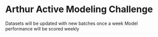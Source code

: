 # Arthur Active Modeling Challenge

Datasets will be updated with new batches once a week
Model performance will be scored weekly
